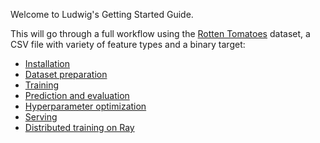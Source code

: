 Welcome to Ludwig's Getting Started Guide.

This will go through a full workflow using the
[Rotten Tomatoes](https://www.kaggle.com/stefanoleone992/rotten-tomatoes-movies-and-critic-reviews-dataset)
dataset, a CSV file with variety of feature types and a binary target:

- [Installation](../installation)
- [Dataset preparation](../prepare_data)
- [Training](../train)
- [Prediction and evaluation](../evaluate)
- [Hyperparameter optimization](../hyperopt)
- [Serving](../serving)
- [Distributed training on Ray](ray)
